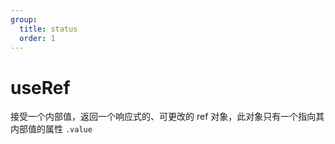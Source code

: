 ```yaml
---
group:
  title: status
  order: 1
---
```


# useRef

接受一个内部值，返回一个响应式的、可更改的 ref 对象，此对象只有一个指向其内部值的属性 `.value`

<code src="./demo/demo1.tsx" ></code>
